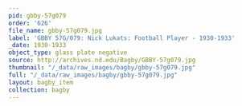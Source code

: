 ```yaml
---
pid: gbby-57g079
order: '626'
file_name: gbby-57g079.jpg
label: 'GBBY 57G/079: Nick Lukats: Football Player - 1930-1933'
_date: 1930-1933
object_type: glass plate negative
source: http://archives.nd.edu/Bagby/GBBY-57g079.jpg
thumbnail: "/_data/raw_images/bagby/gbby-57g079.jpg"
full: "/_data/raw_images/bagby/gbby-57g079.jpg"
layout: bagby_item
collection: bagby
---
```

